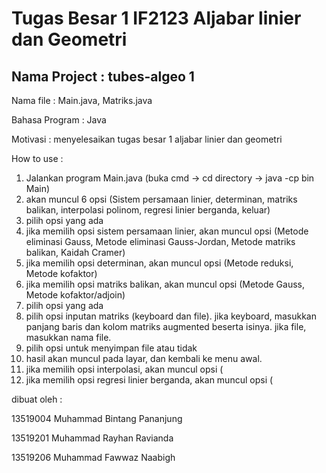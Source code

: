 # Tugas Besar 1 IF2123 Aljabar linier dan Geometri

## Nama Project : tubes-algeo 1

Nama file : Main.java, Matriks.java

Bahasa Program : Java

Motivasi : menyelesaikan tugas besar 1 aljabar linier dan geometri

How to use :

1. Jalankan program Main.java
(buka cmd -> cd directory -> java -cp bin Main)
2. akan muncul 6 opsi (Sistem persamaan linier, determinan, matriks balikan, interpolasi polinom, regresi linier berganda, keluar)
3. pilih opsi yang ada
4. jika memilih opsi sistem persamaan linier, akan muncul opsi (Metode eliminasi Gauss, Metode eliminasi Gauss-Jordan, Metode matriks balikan, Kaidah Cramer)
5. jika memilih opsi determinan, akan muncul opsi (Metode reduksi, Metode kofaktor)
6. jika memilih opsi matriks balikan, akan muncul opsi (Metode Gauss, Metode kofaktor/adjoin)
7. pilih opsi yang ada
8. pilih opsi inputan matriks (keyboard dan file). jika keyboard, masukkan panjang baris dan kolom matriks augmented beserta isinya. jika file, masukkan nama file.
9. pilih opsi untuk menyimpan file atau tidak
10. hasil akan muncul pada layar, dan kembali ke menu awal.
11. jika memilih opsi interpolasi, akan muncul opsi (
12. jika memilih opsi regresi linier berganda, akan muncul opsi (

dibuat oleh :

13519004 Muhammad Bintang Pananjung

13519201 Muhammad Rayhan Ravianda

13519206 Muhammad Fawwaz Naabigh
